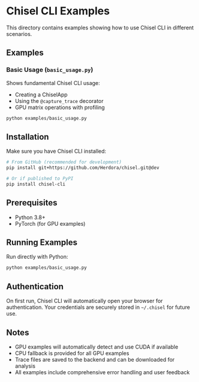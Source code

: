 # Chisel CLI Examples

This directory contains examples showing how to use Chisel CLI in different scenarios.

## Examples

### Basic Usage (`basic_usage.py`)
Shows fundamental Chisel CLI usage:
- Creating a ChiselApp
- Using the `@capture_trace` decorator
- GPU matrix operations with profiling

```bash
python examples/basic_usage.py
```

## Installation

Make sure you have Chisel CLI installed:

```bash
# From GitHub (recommended for development)
pip install git+https://github.com/Herdora/chisel.git@dev

# Or if published to PyPI
pip install chisel-cli
```

## Prerequisites

- Python 3.8+
- PyTorch (for GPU examples)

## Running Examples

Run directly with Python:
```bash
python examples/basic_usage.py
```

## Authentication

On first run, Chisel CLI will automatically open your browser for authentication. Your credentials are securely stored in `~/.chisel` for future use.

## Notes

- GPU examples will automatically detect and use CUDA if available
- CPU fallback is provided for all GPU examples
- Trace files are saved to the backend and can be downloaded for analysis
- All examples include comprehensive error handling and user feedback